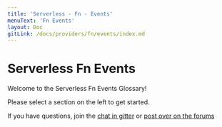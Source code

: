 ```yaml
---
title: 'Serverless - Fn - Events'
menuText: 'Fn Events'
layout: Doc
gitLink: /docs/providers/fn/events/index.md
---
```


# Serverless Fn Events

Welcome to the Serverless Fn Events Glossary!

Please select a section on the left to get started.

If you have questions, join the [chat in gitter](https://gitter.im/serverless/serverless) or [post over on the forums](http://forum.serverless.com/)


